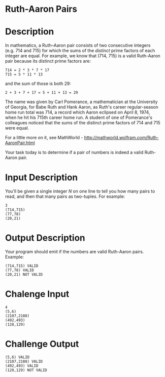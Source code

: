 # Ruth-Aaron Pairs
<div class="md"><h1>Description</h1>
<p>In mathematics, a Ruth–Aaron pair consists of two consecutive integers (e.g. 714 and 715) for which the sums of the <em>distinct</em> prime factors of each integer are equal. For example, we know that (714, 715) is a valid Ruth-Aaron pair because its distinct prime factors are:</p>
<pre><code>714 = 2 * 3 * 7 * 17
715 = 5 * 11 * 13
</code></pre>
<p>and the sum of those is both 29:</p>
<pre><code>2 + 3 + 7 + 17 = 5 + 11 + 13 = 29
</code></pre>
<p>The name was given by Carl Pomerance, a mathematician at the University of Georgia, for Babe Ruth and Hank Aaron, as Ruth's career regular-season home run total was 714, a record which Aaron eclipsed on April 8, 1974, when he hit his 715th career home run. A student of one of Pomerance's colleagues noticed that the sums of the distinct prime factors of 714 and 715 were equal.</p>
<p>For a little more on it, see MathWorld - <a href="http://mathworld.wolfram.com/Ruth-AaronPair.html">http://mathworld.wolfram.com/Ruth-AaronPair.html</a></p>
<p>Your task today is to determine if a pair of numbers is indeed a valid Ruth-Aaron pair.</p>
<h1>Input Description</h1>
<p>You'll be given a single integer <em>N</em> on one line to tell you how many pairs to read, and then that many pairs as two-tuples. For example:</p>
<pre><code>3
(714,715)
(77,78)
(20,21)
</code></pre>
<h1>Output Description</h1>
<p>Your program should emit if the numbers are valid Ruth-Aaron pairs. Example:</p>
<pre><code>(714,715) VALID
(77,78) VALID
(20,21) NOT VALID
</code></pre>
<h1>Chalenge Input</h1>
<pre><code>4
(5,6) 
(2107,2108) 
(492,493) 
(128,129) 
</code></pre>
<h1>Challenge Output</h1>
<pre><code>(5,6) VALID
(2107,2108) VALID
(492,493) VALID
(128,129) NOT VALID
</code></pre>
</div>

